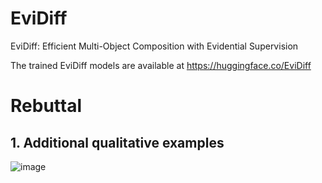 # EviDiff
EviDiff: Efficient Multi-Object Composition with Evidential Supervision

The trained EviDiff models are available at https://huggingface.co/EviDiff

# Rebuttal
## 1. Additional qualitative examples
![image](https://github.com/anonymity-coder/EviDiff/additional-results.png)

